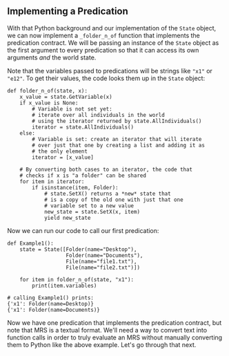 
## Implementing a Predication
With that Python background and our implementation of the `State` object, we can now implement a `_folder_n_of` function that implements the predication contract.  We will be passing an instance of the `State` object as the first argument to every predication so that it can access its own arguments *and* the world state. 

Note that the variables passed to predications will be strings like `"x1"` or `"e12"`. To get their values, the code looks them up in the `State` object:
~~~
def folder_n_of(state, x):
    x_value = state.GetVariable(x)
    if x_value is None:
        # Variable is not set yet:
        # iterate over all individuals in the world
        # using the iterator returned by state.AllIndividuals()
        iterator = state.AllIndividuals()
    else:
        # Variable is set: create an iterator that will iterate
        # over just that one by creating a list and adding it as
        # the only element
        iterator = [x_value]

    # By converting both cases to an iterator, the code that
    # checks if x is "a folder" can be shared
    for item in iterator:
        if isinstance(item, Folder):
            # state.SetX() returns a *new* state that
            # is a copy of the old one with just that one
            # variable set to a new value
            new_state = state.SetX(x, item)
            yield new_state
~~~

Now we can run our code to call our first predication:
~~~
def Example1():
    state = State([Folder(name="Desktop"),
                   Folder(name="Documents"),
                   File(name="file1.txt"),
                   File(name="file2.txt")])

    for item in folder_n_of(state, "x1"):
        print(item.variables)

# calling Example1() prints:
{'x1': Folder(name=Desktop)}
{'x1': Folder(name=Documents)}
~~~

Now we have one predication that implements the predication contract, but note that MRS is a textual format. We'll need a way to convert text into function calls in order to truly evaluate an MRS without manually converting them to Python like the above example. Let's go through that next.
